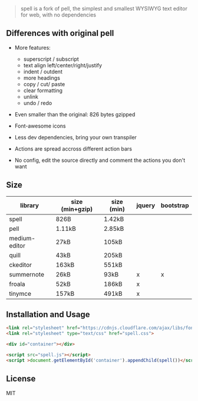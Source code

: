 > spell is a fork of pell, the simplest and smallest WYSIWYG text editor for web, with no dependencies

## Differences with original pell

- More features: 
    - superscript / subscript
    - text align left/center/right/justify
    - indent / outdent
    - more headings
    - copy / cut/ paste
    - clear formatting
    - unlink
    - undo / redo

- Even smaller than the original: 826 bytes gzipped
- Font-awesome icons
- Less dev dependencies, bring your own transpiler
- Actions are spread accross different action bars
- No config, edit the source directly and comment the actions you don't want


## Size

| library       | size (min+gzip) | size (min) | jquery | bootstrap |
|---------------|-----------------|------------|--------|-----------|
| spell         | 826B            | 1.42kB     |        |           |
| pell          | 1.11kB          | 2.85kB     |        |           |
| medium-editor | 27kB            | 105kB      |        |           |
| quill         | 43kB            | 205kB      |        |           |
| ckeditor      | 163kB           | 551kB      |        |           |
| summernote    | 26kB            | 93kB       | x      | x         |
| froala        | 52kB            | 186kB      | x      |           |
| tinymce       | 157kB           | 491kB      | x      |           |

## Installation and Usage

```html
<link rel="stylesheet" href="https://cdnjs.cloudflare.com/ajax/libs/font-awesome/4.7.0/css/font-awesome.css">
<link rel="stylesheet" type="text/css" href="spell.css">

<div id="container"></div>

<script src="spell.js"></script>
<script >document.getElementById('container').appendChild(spell())</script>
```

## License

MIT

